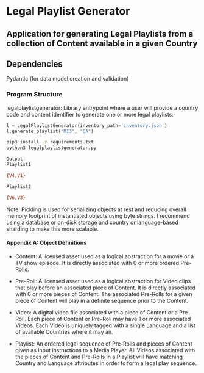 # Legal Playlist Generator

## Application for generating Legal Playlists from a collection of Content available in a given Country

## Dependencies
Pydantic (for data model creation and validation)

### Program Structure
legalplaylistgenerator: Library entrypoint where a user will provide a country code and content identifier to generate one or more legal playlists:
```python
l = LegalPlaylistGenerator(inventory_path='inventory.json')
l.generate_playlist("MI3", "CA")
```

```bash
pip3 install -r requirements.txt
python3 legalplaylistgenerator.py
```

```bash
Output:
Playlist1

{V4,V1}

Playlist2

{V6,V3}
```

Note: Pickling is used for serializing objects at rest and reducing overall memory footprint of instantiated objects using byte strings. I recommend using a database or on-disk storage and country or language-based sharding to make this more scalable.

#### Appendix A: Object Definitions
* Content: A licensed asset used as a logical abstraction for a movie or a TV show episode. It is directly associated with 0 or more ordered Pre-Rolls.

* Pre-Roll: A licensed asset used as a logical abstraction for Video clips that play before an associated piece of Content. It is directly associated with 0 or more pieces of Content. The associated Pre-Rolls for a given piece of Content will play in a definite sequence prior to the Content.

* Video: A digital video file associated with a piece of Content or a Pre-Roll. Each piece of Content or Pre-Roll may have 1 or more associated Videos. Each Video is uniquely tagged with a single Language and a list of available Countries where it may air.

* Playlist: An ordered legal sequence of Pre-Rolls and pieces of Content given as input instructions to a Media Player. All Videos associated with the pieces of Content and Pre-Rolls in a Playlist will have matching Country and Language attributes in order to form a legal play sequence.